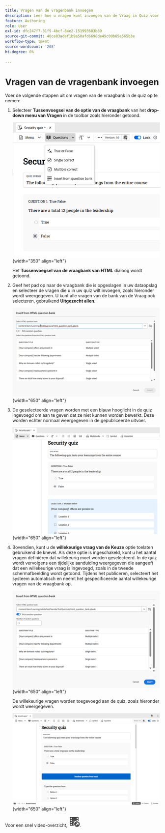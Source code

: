 ```yaml
---
title: Vragen van de vragenbank invoegen
description: Leer hoe u vragen kunt invoegen van de Vraag in Quiz voor producttraining en leren
feature: Authoring
role: User
exl-id: dfc247f7-31f9-4bcf-84e2-151993603b89
source-git-commit: 40ce03adef1b9a50afd6698de49c09b65e565b3e
workflow-type: tm+mt
source-wordcount: '208'
ht-degree: 0%

---
```


# Vragen van de vragenbank invoegen

Voer de volgende stappen uit om vragen van de vraagbank in de quiz op te nemen:

1. Selecteer **Tussenvoegsel van de optie van de vraagbank** van het **drop-down menu van Vragen** in de toolbar zoals hieronder getoond.

   ![](assets/insert-from-question-bank.png){width="350" align="left"}

   Het **Tussenvoegsel van de vraagbank van HTML** dialoog wordt getoond.

1. Geef het pad op naar de vraagbank die is opgeslagen in uw dataopslag en selecteer de vragen die u in uw quiz wilt invoegen, zoals hieronder wordt weergegeven. U kunt alle vragen van de bank van de Vraag ook selecteren, gebruikend **Uitgezocht allen**.

   ![](assets/question-bank.png){width="650" align="left"}

1. De geselecteerde vragen worden met een blauw hooglicht in de quiz ingevoegd om aan te geven dat ze niet kunnen worden bewerkt. Deze worden echter normaal weergegeven in de gepubliceerde uitvoer.

   ![](assets/specific-questions.png){width="650" align="left"}

1. Bovendien, kunt u de **willekeurige vraag van de Keuze** optie toelaten gebruikend de knevel. Als deze optie is ingeschakeld, kunt u het aantal vragen definiëren dat willekeurig moet worden geselecteerd. In de quiz wordt vervolgens een tijdelijke aanduiding weergegeven die aangeeft dat een willekeurige vraag is ingevoegd, zoals in de tweede schermafbeelding wordt getoond. Tijdens het publiceren, selecteert het systeem automatisch en neemt het gespecificeerde aantal willekeurige vragen van de vraagbank op.

   ![](assets/random-question-question-bank.png){width="650" align="left"}

   De willekeurige vragen worden toegevoegd aan de quiz, zoals hieronder wordt weergegeven.

   ![](assets/inserted-question.png){width="650" align="left"}


Voor een snel video-overzicht, [![](assets/Smock_VideoCheckedOut_18_N.svg)](https://video.tv.adobe.com/v/3475212/learning-content-aem-guides).